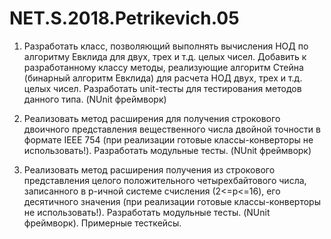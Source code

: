 # NET.S.2018.Petrikevich.05
1. Разработать класс, позволяющий выполнять вычисления НОД по алгоритму Евклида для двух, трех и т.д. целых чисел. Добавить к разработанному
классу методы, реализующие алгоритм Стейна (бинарный алгоритм Евклида) для расчета НОД двух, трех и т.д. целых чисел. 
Разработать unit-тесты для тестирования методов данного типа. (NUnit фреймворк)

2. Реализовать метод расширения для получения строкового двоичного представления вещественного числа двойной точности в формате IEEE 754
(при реализации готовые классы-конверторы не использовать!).
Разработать модульные тесты. (NUnit фреймворк)

3. Реализовать метод расширения получения из строкового представления целого положительного четырехбайтового числа, записанного в p-ичной 
системе счисления (2<=p<=16), его десятичного значения (при реализации готовые классы-конверторы не использовать!).
Разработать модульные тесты. (NUnit фреймворк). Примерные тесткейсы.

